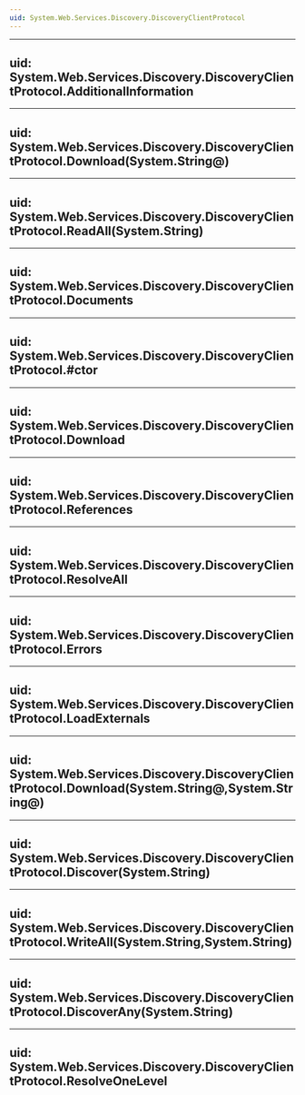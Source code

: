 ```yaml
---
uid: System.Web.Services.Discovery.DiscoveryClientProtocol
---
```


---
uid: System.Web.Services.Discovery.DiscoveryClientProtocol.AdditionalInformation
---

---
uid: System.Web.Services.Discovery.DiscoveryClientProtocol.Download(System.String@)
---

---
uid: System.Web.Services.Discovery.DiscoveryClientProtocol.ReadAll(System.String)
---

---
uid: System.Web.Services.Discovery.DiscoveryClientProtocol.Documents
---

---
uid: System.Web.Services.Discovery.DiscoveryClientProtocol.#ctor
---

---
uid: System.Web.Services.Discovery.DiscoveryClientProtocol.Download
---

---
uid: System.Web.Services.Discovery.DiscoveryClientProtocol.References
---

---
uid: System.Web.Services.Discovery.DiscoveryClientProtocol.ResolveAll
---

---
uid: System.Web.Services.Discovery.DiscoveryClientProtocol.Errors
---

---
uid: System.Web.Services.Discovery.DiscoveryClientProtocol.LoadExternals
---

---
uid: System.Web.Services.Discovery.DiscoveryClientProtocol.Download(System.String@,System.String@)
---

---
uid: System.Web.Services.Discovery.DiscoveryClientProtocol.Discover(System.String)
---

---
uid: System.Web.Services.Discovery.DiscoveryClientProtocol.WriteAll(System.String,System.String)
---

---
uid: System.Web.Services.Discovery.DiscoveryClientProtocol.DiscoverAny(System.String)
---

---
uid: System.Web.Services.Discovery.DiscoveryClientProtocol.ResolveOneLevel
---
